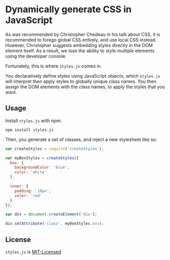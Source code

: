 # Dynamically generate CSS in JavaScript

As was recommended by Christopher Chedeau in his talk about CSS, it is recommended to forego global CSS entirely, and use local CSS instead. However, Christopher suggests embedding styles directly in the DOM element itself. As a result, we lose the ability to style multiple elements using the developer console.

Fortunately, this is where `styles.js` comes in.

You declaratively define styles using JavaScript objects, which `styles.js` will interpret then apply styles to globally unique class names. You then assign the DOM elements with the class names, to apply the styles that you want.

## Usage

Install `styles.js` with npm:

```shell
npm install styles.js
```

Then, you generate a set of classes, and inject a new stylesheet like so:

```javascript
var createStyles = require('createStyles');

var myBoxStyles = createStyles({
  box: {
    backgroundColor: 'blue',
    color: 'white'
  },

  inner: {
    padding: '10px',
    color: 'red'
  }
});

var div = document.createElement('div');

div.setAttribute('class', myBoxStyles.box);
```

## License

`styles.js` is [MIT-Licensed]()